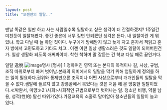 ```yaml
---
layout: post
title: "오랜만의 일탈.."
---
```


맨날 똑같은 일만 하고 사는 사람일수록 일탈하고 싶은 생각이 더 간절하겠지?
1주일간 미친듯이 일탈해봤다. 좋긴 좋은데 너무 길면 안되겠단 생각은 든다.
내 일탈이란 게 뭐 있냐. 학교 다닐 때 늘 하던 짓이다.
누구에게 방해받지 않고 늦게 자고 혼자서 책읽고 혼자 방에서 고민도하고 기타도 치고..
이젠 이런 일상 생활스러운 것도 일탈이 되어버린건가. 
일상 생활화 되도록 애써봐야지. 착한 척하며 말 잘듣는 건 학교 다닐 때로 끝인거다.

일탈 逸脫 ![image](/assets/images/4a1d7c382a9495c0af82d854527d5055.jpg)명사
[명사]
1 정하여진 영역 또는 본디의 목적이나 길, 사상, 규범, 조직 따위로부터 빠져 벗어남.본래의 의미에서의 일탈을 막기 위해 엄밀하게 정의를 하는 일이 필요하다.권위와 통제만으론 조직이나 어떤 사상으로부터 개개인들의 일탈을 막을 수 없다.샘말에 들르지 않고 강릉골에서 묵었다는 것은 처음 해 본 엉뚱한 일탈이었다.≪박완서, 미망≫2 \사회>사회적인 규범으로부터 벗어나는 일. 청소년 비행, 약물 남용, 성적(性的) 탈선 따위가있다.가정교육의 소홀로 말미암아 청소년들의 일탈이 늘고 있다.

